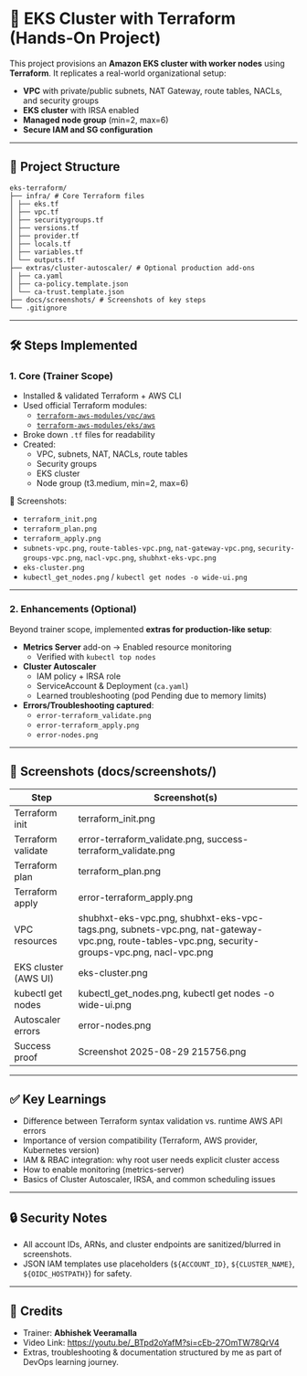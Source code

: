 # 🚀 EKS Cluster with Terraform (Hands-On Project)

This project provisions an **Amazon EKS cluster with worker nodes** using **Terraform**. 
It replicates a real-world organizational setup: 
- **VPC** with private/public subnets, NAT Gateway, route tables, NACLs, and security groups 
- **EKS cluster** with IRSA enabled 
- **Managed node group** (min=2, max=6) 
- **Secure IAM and SG configuration** 

---

## 📂 Project Structure
```
eks-terraform/
├── infra/ # Core Terraform files
│ ├── eks.tf
│ ├── vpc.tf
│ ├── securitygroups.tf
│ ├── versions.tf
│ ├── provider.tf
│ ├── locals.tf
│ ├── variables.tf
│ └── outputs.tf
├── extras/cluster-autoscaler/ # Optional production add-ons
│ ├── ca.yaml
│ ├── ca-policy.template.json
│ └── ca-trust.template.json
├── docs/screenshots/ # Screenshots of key steps
└── .gitignore
```
---

## 🛠️ Steps Implemented

### 1. Core (Trainer Scope)
- Installed & validated Terraform + AWS CLI
- Used official Terraform modules:
  - [`terraform-aws-modules/vpc/aws`](https://github.com/terraform-aws-modules/terraform-aws-vpc)
  - [`terraform-aws-modules/eks/aws`](https://github.com/terraform-aws-modules/terraform-aws-eks)
- Broke down `.tf` files for readability
- Created:
  - VPC, subnets, NAT, NACLs, route tables
  - Security groups
  - EKS cluster
  - Node group (t3.medium, min=2, max=6)

📸 Screenshots:
- `terraform_init.png` 
- `terraform_plan.png` 
- `terraform_apply.png` 
- `subnets-vpc.png`, `route-tables-vpc.png`, `nat-gateway-vpc.png`, `security-groups-vpc.png`, `nacl-vpc.png`, `shubhxt-eks-vpc.png` 
- `eks-cluster.png` 
- `kubectl_get_nodes.png` / `kubectl get nodes -o wide-ui.png`

---

### 2. Enhancements (Optional)
Beyond trainer scope, implemented **extras for production-like setup**:

- **Metrics Server** add-on → Enabled resource monitoring 
  - Verified with `kubectl top nodes`
- **Cluster Autoscaler** 
  - IAM policy + IRSA role 
  - ServiceAccount & Deployment (`ca.yaml`) 
  - Learned troubleshooting (pod Pending due to memory limits) 
- **Errors/Troubleshooting captured**: 
  - `error-terraform_validate.png` 
  - `error-terraform_apply.png` 
  - `error-nodes.png`

---

## 📸 Screenshots (docs/screenshots/)

| Step                | Screenshot(s) |
|---------------------|---------------|
| Terraform init      | terraform_init.png |
| Terraform validate  | error-terraform_validate.png, success-terraform_validate.png |
| Terraform plan      | terraform_plan.png |
| Terraform apply     | error-terraform_apply.png |
| VPC resources       | shubhxt-eks-vpc.png, shubhxt-eks-vpc-tags.png, subnets-vpc.png, nat-gateway-vpc.png, route-tables-vpc.png, security-groups-vpc.png, nacl-vpc.png |
| EKS cluster (AWS UI)| eks-cluster.png |
| kubectl get nodes   | kubectl_get_nodes.png, kubectl get nodes -o wide-ui.png |
| Autoscaler errors   | error-nodes.png |
| Success proof       | Screenshot 2025-08-29 215756.png |

---

## ✅ Key Learnings
- Difference between Terraform syntax validation vs. runtime AWS API errors
- Importance of version compatibility (Terraform, AWS provider, Kubernetes version)
- IAM & RBAC integration: why root user needs explicit cluster access 
- How to enable monitoring (metrics-server) 
- Basics of Cluster Autoscaler, IRSA, and common scheduling issues 

---

## 🔒 Security Notes
- All account IDs, ARNs, and cluster endpoints are sanitized/blurred in screenshots.
- JSON IAM templates use placeholders (`${ACCOUNT_ID}`, `${CLUSTER_NAME}`, `${OIDC_HOSTPATH}`) for safety. 

---

## 📖 Credits
- Trainer: **Abhishek Veeramalla** 
- Video Link: https://youtu.be/_BTpd2oYafM?si=cEb-27OmTW78QrV4
- Extras, troubleshooting & documentation structured by me as part of DevOps learning journey. 
